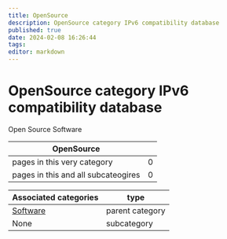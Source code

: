 ```yaml
---
title: OpenSource
description: OpenSource category IPv6 compatibility database
published: true
date: 2024-02-08 16:26:44 
tags:
editor: markdown
---
```


# OpenSource category IPv6 compatibility database


Open Source Software


| OpenSource   |   |
| - | - |
| pages in this very category | 0 |
| pages in this and all subcateogires | 0 |

| Associated categories | type |
| - | - |
| [Software](../Software) | parent category |
| None | subcategory |